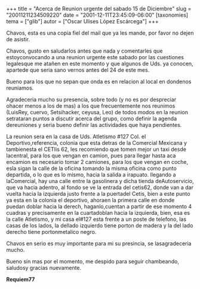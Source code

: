 +++
title = "Acerca de Reunion urgente del sabado 15 de Diciembre"
slug = "20011211234509220"
date = "2001-12-11T23:45:09-06:00"
[taxonomies]
tema = ["glib"]
autor = ["Oscar Ulises López Escárcega"]
+++

Chavos, esta es una copia fiel del mail que ya les mande, por favor no
dejen de asistir.

<!-- more -->
Chavos, gusto en saludarlos antes que nada y comentarles que
estoyconvocando a una reunion urgente este sabado por las cuestiones
legalesque me atañen en este momento y que algunos de Uds. ya conocen,
apartede que seria sano vernos antes del 24 de este mes.

Bueno para los que no sepan que onda es en relacion al local en dondenos
reuniamos.

Agradeceria mucho su presencia, sobre todo (y no es por despreciar
ohacer menos a los de mas) a los que frecuentemente nos reunimos
(LuisRey, cuervo, Setsihacker, ceyusa, Leo) de todos modos en la reunion
setrataran puntos a discutir acerca del grupo, como definir la agenda
dereuniones y seria bueno definir las actividades que haya pendientes.

La reunion sera en la casa de Uds. Atletismo #127 Col. el
Deportivo,referencia, colonia que esta detras de la Comercial Mexicana y
tambienesta el CETIis 62, les recomiendo que tomen mejor un taxi desde
lacentral, para los que vengan en camion, pues para llegar hasta aca
encamion es necesario tomar 2 camiones, para los que vengan en coche,
esla sigan la calle de la oficina tomando la misma oficina como punto
departida, o lo que es lo mismo, hacia la salida a irapuato. llegando a
laComercial, hay una calle entre la gasolinera y dicha tienda
deAutoservicio, que va hacia adentro, al fondo se ve la entrada del
cetis62, donde van a dar vuelta hacia la izquierda justo frente a la
puertadel Cetis, bien a este punto ya esta en la colonia el deportivo,
ahoraen la primera calle en donde puedan doblar hacia la derech,
haganlo,cuentan a partir de ese momento 4 cuadras y precisamente en la
cuartadoblan hacia la izquierda, bien, esa es la calle Atletismo, y mi
casa el#127 esta frente a un poste de telefono, las casas de los lados,
la dellado izquierdo tiene porton de madera y la del lado derecho tiene
portonmetalico negro.

Chavos en serio es muy importante para mi su presincia, se
lasagradeceria mucho.

Bueno sin mas por el momento, me despido para seguir chambeando,
saludosy gracias nuevamente.

**Requiem77**

